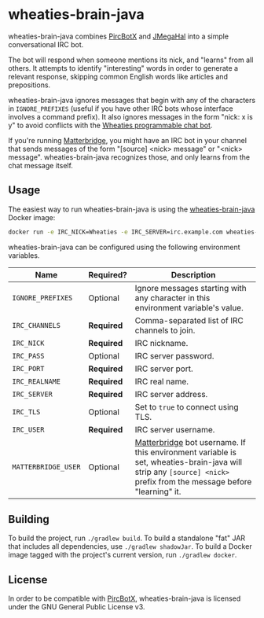 # wheaties-brain-java

wheaties-brain-java combines [PircBotX](https://github.com/pircbotx/pircbotx) and [JMegaHal](http://www.jibble.org/jmegahal/) into a simple conversational IRC bot.

The bot will respond when someone mentions its nick, and "learns" from all others. It attempts to identify "interesting" words in order to generate a relevant response, skipping common English words like articles and prepositions.

wheaties-brain-java ignores messages that begin with any of the characters in `IGNORE_PREFIXES` (useful if you have other IRC bots whose interface involves a command prefix). It also ignores messages in the form "nick: x is y" to avoid conflicts with the [Wheaties programmable chat bot](https://github.com/blolol/wheaties).

If you're running [Matterbridge](https://github.com/42wim/matterbridge), you might have an IRC bot in your channel that sends messages of the form "[source] &lt;nick&gt; message" or "&lt;nick&gt; message". wheaties-brain-java recognizes those, and only learns from the chat message itself.

## Usage

The easiest way to run wheaties-brain-java is using the [wheaties-brain-java](https://hub.docker.com/repository/docker/blolol/wheaties-brain-java) Docker image:

```sh
docker run -e IRC_NICK=Wheaties -e IRC_SERVER=irc.example.com wheaties-brain-java:latest
```

wheaties-brain-java can be configured using the following environment variables.

| Name | Required? | Description |
|------|-----------|-------------|
| `IGNORE_PREFIXES` | Optional | Ignore messages starting with any character in this environment variable's value. |
| `IRC_CHANNELS` | **Required** | Comma-separated list of IRC channels to join. |
| `IRC_NICK` | **Required** | IRC nickname. |
| `IRC_PASS` | Optional | IRC server password. |
| `IRC_PORT` | **Required** | IRC server port. |
| `IRC_REALNAME` | **Required** | IRC real name. |
| `IRC_SERVER` | **Required** | IRC server address. |
| `IRC_TLS` | Optional | Set to `true` to connect using TLS. |
| `IRC_USER` | **Required** | IRC server username. |
| `MATTERBRIDGE_USER` | Optional | [Matterbridge](https://github.com/42wim/matterbridge) bot username. If this environment variable is set, wheaties-brain-java will strip any `[source] <nick>` prefix from the message before "learning" it. |

## Building

To build the project, run `./gradlew build`. To build a standalone "fat" JAR that includes all dependencies, use `./gradlew shadowJar`. To build a Docker image tagged with the project's current version, run `./gradlew docker`.

## License

In order to be compatible with [PircBotX](https://github.com/pircbotx/pircbotx), wheaties-brain-java is licensed under the GNU General Public License v3.

